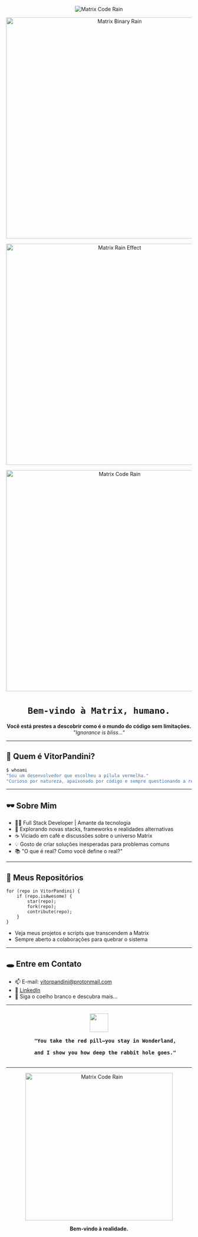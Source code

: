 <p align="center">
  <img src="https://media.giphy.com/media/26ufdipQqU2lhNA4g/giphy.gif" alt="Matrix Code Rain" />
</p>
<p align="center">
  <img src="https://media.giphy.com/media/xT0xeJpnrWC4XWblEk/giphy.gif" alt="Matrix Binary Rain" width="600"/>
</p>


<p align="center">
  <img src="https://media.giphy.com/media/26ufdipQqU2lhNA4g/giphy.gif" width="600" alt="Matrix Rain Effect" />
</p>




<!--
         ███╗   ███╗ █████╗ ████████╗██████╗ ██╗██╗  ██╗
         ████╗ ████║██╔══██╗╚══██╔══╝██╔══██╗██║╚██╗██╔╝
         ██╔████╔██║███████║   ██║   ██████╔╝██║ ╚███╔╝ 
         ██║╚██╔╝██║██╔══██║   ██║   ██╔═══╝ ██║ ██╔██╗ 
         ██║ ╚═╝ ██║██║  ██║   ██║   ██║     ██║██╔╝ ██╗
         ╚═╝     ╚═╝╚═╝  ╚═╝   ╚═╝   ╚═╝     ╚═╝╚═╝  ╚═╝
                "There is no spoon."  
-->

<p align="center">
  <img src="https://raw.githubusercontent.com/ahmadawais/stuff/master/images/matrix.gif" alt="Matrix Code Rain" width="600"/>
</p>

<h1 align="center"><code>Bem-vindo à Matrix, humano.</code></h1>

<p align="center">
  <b>Você está prestes a descobrir como é o mundo do código sem limitações.</b><br>
  <i>"Ignorance is bliss..."</i>
</p>

---

## 💊 Quem é VitorPandini?

```bash
$ whoami
"Sou um desenvolvedor que escolheu a pílula vermelha."
"Curioso por natureza, apaixonado por código e sempre questionando a realidade."
```

---

## 🕶️ Sobre Mim

- 👨‍💻 Full Stack Developer | Amante da tecnologia
- 🔎 Explorando novas stacks, frameworks e realidades alternativas
- ☕ Viciado em café e discussões sobre o universo Matrix
- 💡 Gosto de criar soluções inesperadas para problemas comuns
- 📚 "O que é real? Como você define o real?"

---

## 💾 Meus Repositórios

```matrix
for (repo in VitorPandini) {
    if (repo.isAwesome) {
        star(repo);
        fork(repo);
        contribute(repo);
    }
}
```
- Veja meus projetos e scripts que transcendem a Matrix
- Sempre aberto a colaborações para quebrar o sistema

---

## 🕳️ Entre em Contato

- 📫 E-mail: [vitorpandini@protonmail.com](mailto:vitorpandini@protonmail.com)
- 💼 [LinkedIn](https://www.linkedin.com/in/vitorpandini/)
- 👾 Siga o coelho branco e descubra mais...

---

<h3 align="center">
  <img src="https://raw.githubusercontent.com/ahmadawais/stuff/master/images/green.gif" width="50"/>
  <br>
  <code>
    "You take the red pill—you stay in Wonderland,<br>
    and I show you how deep the rabbit hole goes."
  </code>
</h3>

---

<p align="center">
  <img src="https://raw.githubusercontent.com/ahmadawais/stuff/master/images/matrix.gif" alt="Matrix Code Rain" width="400"/>
</p>

<p align="center">
  <b>Bem-vindo à realidade.</b>
</p>
